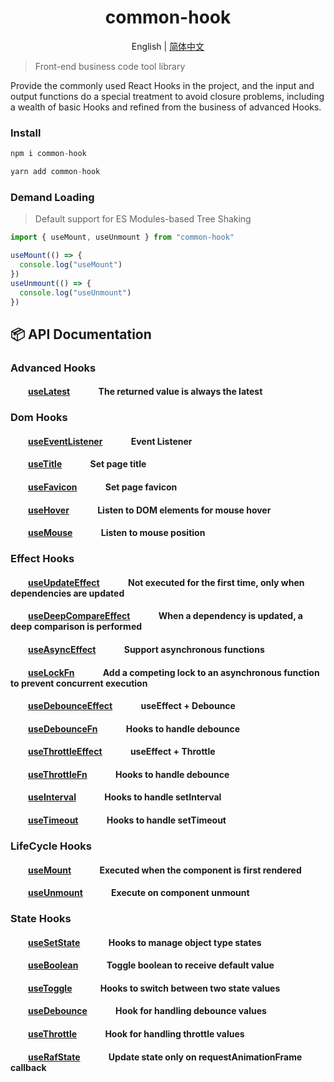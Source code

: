  <h1 align="center">common-hook</h1>
<div align="center">

English | [简体中文](./README-zh_CN.md)

</div>

> Front-end business code tool library

Provide the commonly used React Hooks in the project, and the input and output functions do a special treatment to avoid closure problems, including a wealth of basic Hooks and refined from the business of advanced Hooks.

### Install

```js
npm i common-hook

```

```js
yarn add common-hook

```

### Demand Loading

> Default support for ES Modules-based Tree Shaking

```js
import { useMount, useUnmount } from "common-hook"

useMount(() => {
  console.log("useMount")
})
useUnmount(() => {
  console.log("useUnmount")
})
```

## :package: API Documentation

### Advanced Hooks

#### &emsp;&emsp;[useLatest](https://github.com/JainaXiong/common-hook/blob/main/src/advanced/useLatest.ts) &emsp;&emsp;&emsp;The returned value is always the latest

### Dom Hooks

#### &emsp;&emsp;[useEventListener](https://github.com/JainaXiong/common-hook/blob/main/src/dom/useEventListener.ts) &emsp;&emsp;&emsp;Event Listener

#### &emsp;&emsp;[useTitle](https://github.com/JainaXiong/common-hook/blob/main/src/dom/useTitle.ts) &emsp;&emsp;&emsp;Set page title

#### &emsp;&emsp;[useFavicon](https://github.com/JainaXiong/common-hook/blob/main/src/dom/useFavicon.ts) &emsp;&emsp;&emsp;Set page favicon

#### &emsp;&emsp;[useHover](https://github.com/JainaXiong/common-hook/blob/main/src/dom/useHover.ts) &emsp;&emsp;&emsp;Listen to DOM elements for mouse hover

#### &emsp;&emsp;[useMouse](https://github.com/JainaXiong/common-hook/blob/main/src/dom/useMouse.ts) &emsp;&emsp;&emsp;Listen to mouse position

### Effect Hooks

#### &emsp;&emsp;[useUpdateEffect](https://github.com/JainaXiong/common-hook/blob/main/src/effect/useUpdateEffect.ts) &emsp;&emsp;&emsp;Not executed for the first time, only when dependencies are updated

#### &emsp;&emsp;[useDeepCompareEffect](https://github.com/JainaXiong/common-hook/blob/main/src/effect/useDeepCompareEffect.ts) &emsp;&emsp;&emsp;When a dependency is updated, a deep comparison is performed

#### &emsp;&emsp;[useAsyncEffect](https://github.com/JainaXiong/common-hook/blob/main/src/effect/useAsyncEffect.ts) &emsp;&emsp;&emsp;Support asynchronous functions

#### &emsp;&emsp;[useLockFn](https://github.com/JainaXiong/common-hook/blob/main/src/effect/useLockFn.ts) &emsp;&emsp;&emsp;Add a competing lock to an asynchronous function to prevent concurrent execution

#### &emsp;&emsp;[useDebounceEffect](https://github.com/JainaXiong/common-hook/blob/main/src/effect/useDebounceEffect.ts) &emsp;&emsp;&emsp;useEffect + Debounce

#### &emsp;&emsp;[useDebounceFn](https://github.com/JainaXiong/common-hook/blob/main/src/effect/useDebounceFn.ts) &emsp;&emsp;&emsp;Hooks to handle debounce

#### &emsp;&emsp;[useThrottleEffect](https://github.com/JainaXiong/common-hook/blob/main/src/effect/useThrottleEffect.ts) &emsp;&emsp;&emsp;useEffect + Throttle

#### &emsp;&emsp;[useThrottleFn](https://github.com/JainaXiong/common-hook/blob/main/src/effect/useDebounceFn.ts) &emsp;&emsp;&emsp;Hooks to handle debounce

#### &emsp;&emsp;[useInterval](https://github.com/JainaXiong/common-hook/blob/main/src/effect/useInterval.ts) &emsp;&emsp;&emsp;Hooks to handle setInterval

#### &emsp;&emsp;[useTimeout](https://github.com/JainaXiong/common-hook/blob/main/src/effect/useTimeout.ts) &emsp;&emsp;&emsp;Hooks to handle setTimeout

### LifeCycle Hooks

#### &emsp;&emsp;[useMount](https://github.com/JainaXiong/common-hook/blob/main/src/lifeCycle/useMount.ts) &emsp;&emsp;&emsp;Executed when the component is first rendered

#### &emsp;&emsp;[useUnmount](https://github.com/JainaXiong/common-hook/blob/main/src/lifeCycle/useUnmount.ts) &emsp;&emsp;&emsp;Execute on component unmount

### State Hooks

#### &emsp;&emsp;[useSetState](https://github.com/JainaXiong/common-hook/blob/main/src/state/useSetState.ts) &emsp;&emsp;&emsp;Hooks to manage object type states

#### &emsp;&emsp;[useBoolean](https://github.com/JainaXiong/common-hook/blob/main/src/state/useBoolean.ts) &emsp;&emsp;&emsp;Toggle boolean to receive default value

#### &emsp;&emsp;[useToggle](https://github.com/JainaXiong/common-hook/blob/main/src/state/useToggle.ts) &emsp;&emsp;&emsp;Hooks to switch between two state values

#### &emsp;&emsp;[useDebounce](https://github.com/JainaXiong/common-hook/blob/main/src/state/useDebounce.ts) &emsp;&emsp;&emsp;Hook for handling debounce values

#### &emsp;&emsp;[useThrottle](https://github.com/JainaXiong/common-hook/blob/main/src/state/useThrottle.ts) &emsp;&emsp;&emsp;Hook for handling throttle values

#### &emsp;&emsp;[useRafState](https://github.com/JainaXiong/common-hook/blob/main/src/state/useRafState.ts) &emsp;&emsp;&emsp;Update state only on requestAnimationFrame callback
